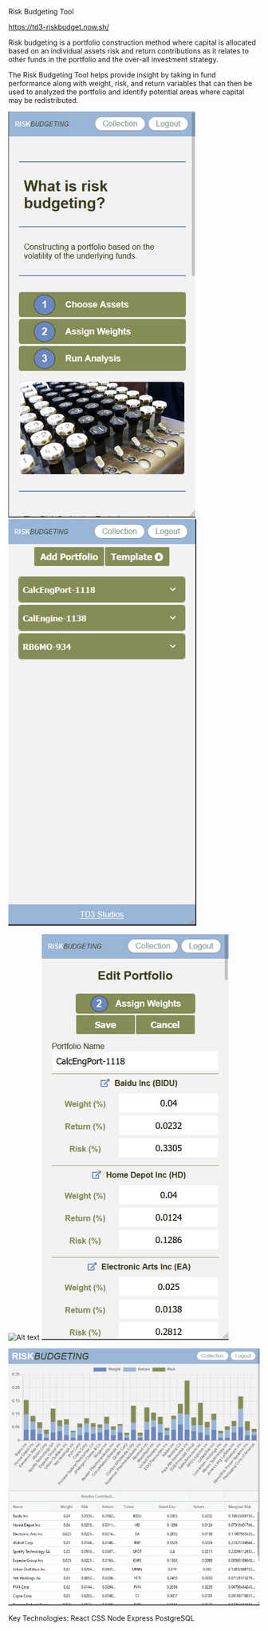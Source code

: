 Risk Budgeting Tool

https://td3-riskbudget.now.sh/

Risk budgeting is a portfolio construction method where capital is allocated based on an individual assets risk and return contributions as it relates to other funds in the portfolio and the over-all investment strategy.

The Risk Budgeting Tool helps provide insight by taking in fund performance along with weight, risk, and return variables that can then be used to analyzed the portfolio and identify potential areas where capital may be redistributed.

![Alt text](./readme-images/rb-landing.png "Screen Shots")&nbsp;&nbsp;&nbsp;&nbsp;
![Alt text](./readme-images/rb-collection-1.png "Screen Shots")&nbsp;&nbsp;&nbsp;&nbsp; 

![Alt text](./readme-images/rb-collectiion.png "Screen Shots")
![Alt text](./readme-images/rb-edit-port.png "Screen Shots")&nbsp;&nbsp;&nbsp;&nbsp;

![Alt text](./readme-images/rb-analysis.png "Screen Shots")

Key Technologies:
React 
CSS
Node
Express
PostgreSQL
